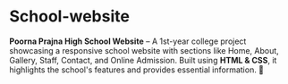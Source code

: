 # School-website
**Poorna Prajna High School Website** – A 1st-year college project showcasing a responsive school website with sections like Home, About, Gallery, Staff, Contact, and Online Admission. Built using **HTML &amp; CSS**, it highlights the school's features and provides essential information. 🚀
